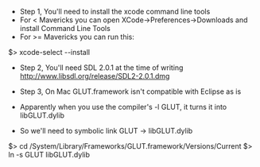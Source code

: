 - Step 1, You'll need to install the xcode command line tools
- For < Mavericks you can open XCode->Preferences->Downloads and install Command Line Tools
- For >= Mavericks you can run this:

$> xcode-select --install

- Step 2, You'll need SDL 2.0.1 at the time of writing
http://www.libsdl.org/release/SDL2-2.0.1.dmg

- Step 3, On Mac GLUT.framework isn't compatible with Eclipse as is
- Apparently when you use the compiler's -l GLUT, it turns it into libGLUT.dylib
- So we'll need to symbolic link GLUT -> libGLUT.dylib

$> cd /System/Library/Frameworks/GLUT.framework/Versions/Current
$> ln -s GLUT libGLUT.dylib

